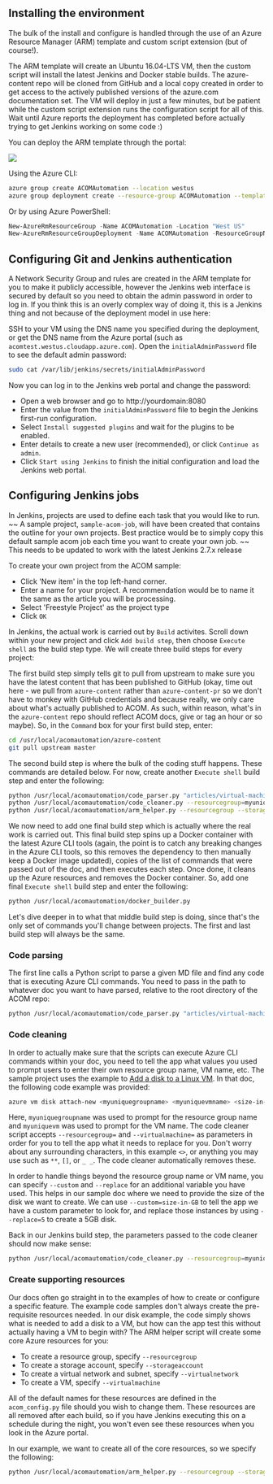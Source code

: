 ## Installing the environment
The bulk of the install and configure is handled through the use of an Azure Resource Manager (ARM) template and custom script extension (but of course!).

The ARM template will create an Ubuntu 16.04-LTS VM, then the custom script will install the latest Jenkins and Docker stable builds. The azure-content repo will be cloned from GitHub and a local copy created in order to get access to the actively published versions of the azure.com documentation set. The VM will deploy in just a few minutes, but be patient while the custom script extension runs the configuration script for all of this. Wait until Azure reports the deployment has completed before actually trying to get Jenkins working on some code :)

You can deploy the ARM template through the portal:

<a href="https://portal.azure.com/#create/Microsoft.Template/uri/https%3A%2F%2Fraw.githubusercontent.com%2Fiainfoulds%2Facom-automation%2Fmaster%2Farmtemplate%2Fazuredeploy.json" target="_blank">
    <img src="http://azuredeploy.net/deploybutton.png"/>
</a>

Using the Azure CLI:

```bash
azure group create ACOMAutomation --location westus
azure group deployment create --resource-group ACOMAutomation --template-uri https://raw.githubusercontent.com/iainfoulds/acom-automation/master/armtemplate/azuredeploy.json
```

Or by using Azure PowerShell:

```powershell
New-AzureRmResourceGroup -Name ACOMAutomation -Location "West US"
New-AzureRmResourceGroupDeployment -Name ACOMAutomation -ResourceGroupName ACOMAutomation -TemplateUri https://raw.githubusercontent.com/iainfoulds/acom-automation/master/armtemplate/azuredeploy.json
```

## Configuring Git and Jenkins authentication

A Network Security Group and rules are created in the ARM template for you to make it publicly accessible, however the Jenkins web interface is secured by default so you need to obtain the admin password in order to log in. If you think this is an overly complex way of doing it, this is a Jenkins thing and not because of the deployment model in use here:

SSH to your VM using the DNS name you specified during the deployment, or get the DNS name from the Azure portal (such as `acomtest.westus.cloudapp.azure.com`). Open the `initialAdminPassword` file to see the default admin password:

```bash
sudo cat /var/lib/jenkins/secrets/initialAdminPassword
```

Now you can log in to the Jenkins web portal and change the password:

- Open a web browser and go to http://yourdomain:8080
- Enter the value from the `initialAdminPassword` file to begin the Jenkins first-run configuration.
- Select `Install suggested plugins` and wait for the plugins to be enabled.
- Enter details to create a new user (recommended), or click `Continue as admin`.
- Click `Start using Jenkins` to finish the initial configuration and load the Jenkins web portal.


## Configuring Jenkins jobs

In Jenkins, projects are used to define each task that you would like to run. ~~ A sample project, `sample-acom-job`, will have been created that contains the outline for your own projects. Best practice would be to simply copy this default sample acom job each time you want to create your own job. ~~ This needs to be updated to work with the latest Jenkins 2.7.x release

To create your own project from the ACOM sample:

- Click 'New item' in the top left-hand corner. 
- Enter a name for your project. A recommendation would be to name it the same as the article you will be processing.
- Select 'Freestyle Project' as the project type
- Click `OK`

In Jenkins, the actual work is carried out by `Build` activites. Scroll down within your new project and click `Add build step`, then choose `Execute shell` as the build step type. We will create three build steps for every project:

The first build step simply tells git to pull from upstream to make sure you have the latest content that has been published to GitHub (okay, time out here - we pull from `azure-content` rather than `azure-content-pr` so we don't have to monkey with GitHub credentials and because really, we only care about what's actually published to ACOM. As such, within reason, what's in the `azure-content` repo should reflect ACOM docs, give or tag an hour or so maybe). So, in the `Command` box for your first build step, enter:

```bash
cd /usr/local/acomautomation/azure-content
git pull upstream master
```

The second build step is where the bulk of the coding stuff happens. These commands are detailed below. For now, create another `Execute shell` build step and enter the following:

```bash
python /usr/local/acomautomation/code_parser.py "articles/virtual-machines/virtual-machines-linux-add-disk.md"
python /usr/local/acomautomation/code_cleaner.py --resourcegroup=myuniquegroupname --virtualmachine=myuniquevmname --custom=size-in-GB --replace=5
python /usr/local/acomautomation/arm_helper.py --resourcegroup --storageaccount --virtualnetwork --virtualmachine
```

We now need to add one final build step which is actually where the real work is carried out. This final build step spins up a Docker container with the latest Azure CLI tools (again, the point is to catch any breaking changes in the Azure CLI tools, so this removes the dependency to then manually keep a Docker image updated), copies of the list of commands that were passed out of the doc, and then executes each step. Once done, it cleans up the Azure resources and removes the Docker container. So, add one final `Execute shell` build step and enter the following:

```bash
python /usr/local/acomautomation/docker_builder.py
```

Let's dive deeper in to what that middle build step is doing, since that's the only set of commands you'll change between projects. The first and last build step will always be the same.

### Code parsing
The first line calls a Python script to parse a given MD file and find any code that is executing Azure CLI commands. You need to pass in the path to whatever doc you want to have parsed, relative to the root directory of the ACOM repo:

```bash
python /usr/local/acomautomation/code_parser.py "articles/virtual-machines/virtual-machines-linux-add-disk.md"
```

### Code cleaning
In order to actually make sure that the scripts can execute Azure CLI commands within your doc, you need to tell the app what values you used to prompt users to enter their own resource group name, VM name, etc. The sample project uses the example to [Add a disk to a Linux VM](https://azure.microsoft.com/documentation/articles/virtual-machines-linux-add-disk/). In that doc, the following code example was provided:

```bash
azure vm disk attach-new <myuniquegroupname> <myuniquevmname> <size-in-GB>
```

Here, `myuniquegroupname` was used to prompt for the resource group name and `myuniquevm` was used to prompt for the VM name. The code cleaner script accepts `--resourcegroup=` and `--virtualmachine=` as parameters in order for you to tell the app what it needs to replace for you. Don't worry about any surrounding characters, in this example `<>`, or anything you may use such as `**`, `[]`, or `_ _`. The code cleaner automatically removes these.

In order to handle things beyond the resource group name or VM name, you can specify `--custom` and `--replace` for an additional variable you have used. This helps in our sample doc where we need to provide the size of the disk we want to create. We can use `--custom=size-in-GB` to tell the app we have a custom parameter to look for, and replace those instances by using `--replace=5` to create a 5GB disk.

Back in our Jenkins build step, the parameters passed to the code cleaner should now make sense:

```bash
python /usr/local/acomautomation/code_cleaner.py --resourcegroup=myuniquegroupname --virtualmachine=myuniquevmname --custom=size-in-GB --replace=5
```

### Create supporting resources
Our docs often go straight in to the examples of how to create or configure a specific feature. The example code samples don't always create the pre-requisite resources needed. In our disk example, the code simply shows what is needed to add a disk to a VM, but how can the app test this without actually having a VM to begin with? The ARM helper script will create some core Azure resources for you:

- To create a resource group, specify `--resourcegroup`
- To create a storage account, specify `--storageaccount`
- To create a virtual network and subnet, specify `--virtualnetwork`
- To create a VM, specify `--virtualmachine`

All of the default names for these resources are defined in the `acom_config.py` file should you wish to change them. These resources are all removed after each build, so if you have Jenkins executing this on a schedule during the night, you won't even see these resources when you look in the Azure portal.

In our example, we want to create all of the core resources, so we specify the following:

```bash
python /usr/local/acomautomation/arm_helper.py --resourcegroup --storageaccount --virtualnetwork --virtualmachine
```